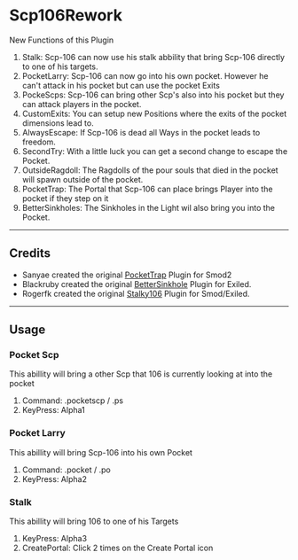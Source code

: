 # Scp106Rework
New Functions of this Plugin

1. Stalk: Scp-106 can now use his stalk abbility that bring Scp-106 directly to one of his targets.
2. PocketLarry: Scp-106 can now go into his own pocket. However he can't attack in his pocket but can use the pocket Exits
3. PockeScps: Scp-106 can bring other Scp's also into his pocket but they can attack players in the pocket.
4. CustomExits: You can setup new Positions where the exits of the pocket dimensions lead to.
4. AlwaysEscape: If Scp-106 is dead all Ways in the pocket leads to freedom.
5. SecondTry: With a little luck you can get a second change to escape the Pocket.
6. OutsideRagdoll: The Ragdolls of the pour souls that died in the pocket will spawn outside of the pocket.
7. PocketTrap: The Portal that Scp-106 can place brings Player into the pocket if they step on it
8. BetterSinkholes: The Sinkholes in the Light wil also bring you into the Pocket.

***

## Credits
* Sanyae created the original [PocketTrap](https://github.com/sanyae2439/PocketTrap) Plugin for Smod2
* Blackruby created the original [BetterSinkhole](https://github.com/rby-blackruby/BetterSinkholes) Plugin for Exiled.
* Rogerfk created the original [Stalky106](https://github.com/RogerFK/stalky106) Plugin for Smod/Exiled.

***

## Usage
### Pocket Scp
This abillity will bring a other Scp that 106 is currently looking at into the pocket
1. Command: .pocketscp / .ps
2. KeyPress: Alpha1

### Pocket Larry
This abillity will bring Scp-106 into his own Pocket
1. Command: .pocket / .po
2. KeyPress: Alpha2

### Stalk
This abillity will bring 106 to one of his Targets
1. KeyPress: Alpha3
2. CreatePortal: Click 2 times on the Create Portal icon

